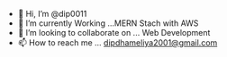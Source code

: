 - 👋 Hi, I’m @dip0011
- 🌱 I’m currently Working ...MERN Stach with AWS
- 💞️ I’m looking to collaborate on ... Web Development
- 📫 How to reach me ... dipdhameliya2001@gmail.com

<!---
dip0011/dip0011 is a ✨ special ✨ repository because its `README.md` (this file) appears on your GitHub profile.
You can click the Preview link to take a look at your changes.
--->
